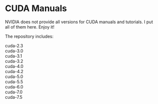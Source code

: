 # CUDA Manuals

NVIDIA does not provide all versions for CUDA manuals and tutorials. I put all of them here. Enjoy it!

The repository includes:

cuda-2.3  
cuda-3.0  
cuda-3.1  
cuda-3.2  
cuda-4.0  
cuda-4.2  
cuda-5.0  
cuda-5.5  
cuda-6.0  
cuda-7.0  
cuda-7.5  

